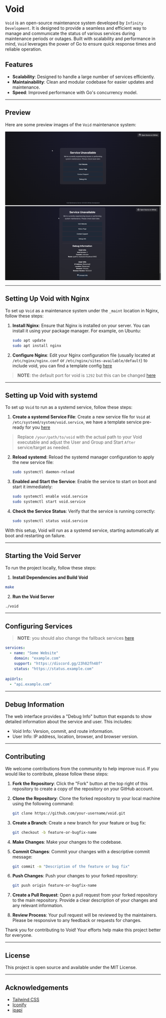 # Void
`Void` is an open-source maintenance system developed by `Infinity Development`. It is designed to provide a seamless and efficient way to manage and communicate the status of various services during maintenance periods or outages. Built with scalability and performance in mind, `Void` leverages the power of Go to ensure quick response times and reliable operation.

## Features
- **Scalability**: Designed to handle a large number of services efficiently.
- **Maintainability**: Clean and modular codebase for easier updates and maintenance.
- **Speed**: Improved performance with Go's concurrency model.

---

## Preview
Here are some preview images of the `Void` maintenance system:

![Preview 1](assets/previews/debug_closed.png)
![Preview 2](assets/previews/debug_open.png)

---

## Setting Up Void with Nginx
To set up `Void` as a maintenance system under the `_maint` location in Nginx, follow these steps:

1. **Install Nginx**: Ensure that Nginx is installed on your server. You can install it using your package manager. For example, on Ubuntu:
   ```sh
   sudo apt update
   sudo apt install nginx
   ```

2. **Configure Nginx**: Edit your Nginx configuration file (usually located at `/etc/nginx/nginx.conf` or `/etc/nginx/sites-available/default`) to include void, you can find a template config [here](./temp/nginx.conf)

> **NOTE**: the default port for void is `1292` but this can be changed [here](./main.go#L224)

---

## Setting up Void with systemd
To set up `Void` to run as a systemd service, follow these steps:

1. **Create a systemd Service File**: Create a new service file for `Void` at `/etc/systemd/system/void.service`, we have a template service pre-ready for you [here](./temp//void.service)

> Replace `/your/path/to/void` with the actual path to your Void executable and adjust the User and Group and Start `After` service/target as needed.


2. **Reload systemd**: Reload the systemd manager configuration to apply the new service file:
   ```sh
   sudo systemctl daemon-reload
   ```

3. **Enabled and Start the Service**: Enable the service to start on boot and start it immediately:
   ```sh
   sudo systemctl enable void.service
   sudo systemctl start void.service
   ```

4. **Check the Service Status**: Verify that the service is running correctly:
   ```sh
   sudo systemctl status void.service
   ```

With this setup, Void will run as a systemd service, starting automatically at boot and restarting on failure.

---

## Starting the Void Server
To run the project locally, follow these steps:

1. **Install Dependencies and Build Void**
  ```sh
  make
  ```

2. **Run the Void Server**
  ```sh
  ./void
  ```

---

## Configuring Services
> **NOTE**: you should also change the fallback services [here](./main.go#L175)

```yml
services:
  - name: "Some Website"
    domain: "example.com"
    support: "https://discord.gg/23h82fh48f"
    status: "https://status.example.com"

apiUrls:
  - "api.example.com"
```

---

## Debug Information
The web interface provides a "Debug Info" button that expands to show detailed information about the service and user. This includes:

- Void Info: Version, commit, and route information.
- User Info: IP address, location, browser, and browser version.

---

## Contributing

We welcome contributions from the community to help improve `Void`. If you would like to contribute, please follow these steps:

1. **Fork the Repository**: Click the "Fork" button at the top right of this repository to create a copy of the repository on your GitHub account.

2. **Clone the Repository**: Clone the forked repository to your local machine using the following command:
   ```sh
   git clone https://github.com/your-username/void.git
   ```

3. **Create a Branch**: Create a new branch for your feature or bug fix:
   ```sh
   git checkout -b feature-or-bugfix-name
   ```

4. **Make Changes**: Make your changes to the codebase.

5. **Commit Changes**: Commit your changes with a descriptive commit message:
   ```sh
   git commit -m "Description of the feature or bug fix"
   ```

6. **Push Changes**: Push your changes to your forked repository:
   ```sh
   git push origin feature-or-bugfix-name
   ```

7. **Create a Pull Request**: Open a pull request from your forked repository to the main repository. Provide a clear description of your changes and any relevant information.

8. **Review Process**: Your pull request will be reviewed by the maintainers. Please be responsive to any feedback or requests for changes.

Thank you for contributing to Void! Your efforts help make this project better for everyone.

---

## License
This project is open source and available under the MIT License.

---

## Acknowledgements
- [Tailwind CSS](https://tailwindcss.com/)
- [Iconify](https://iconify.design/)
- [ipapi](https://ipapi.co/)